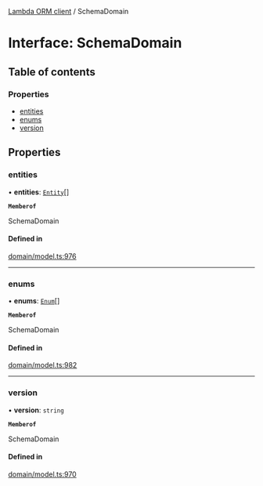 [Lambda ORM client](../README.md) / SchemaDomain

# Interface: SchemaDomain

## Table of contents

### Properties

- [entities](SchemaDomain.md#entities)
- [enums](SchemaDomain.md#enums)
- [version](SchemaDomain.md#version)

## Properties

### entities

• **entities**: [`Entity`](Entity.md)[]

**`Memberof`**

SchemaDomain

#### Defined in

[domain/model.ts:976](https://github.com/FlavioLionelRita/lambdaorm-client-node/blob/188ce61/src/lib/domain/model.ts#L976)

___

### enums

• **enums**: [`Enum`](Enum.md)[]

**`Memberof`**

SchemaDomain

#### Defined in

[domain/model.ts:982](https://github.com/FlavioLionelRita/lambdaorm-client-node/blob/188ce61/src/lib/domain/model.ts#L982)

___

### version

• **version**: `string`

**`Memberof`**

SchemaDomain

#### Defined in

[domain/model.ts:970](https://github.com/FlavioLionelRita/lambdaorm-client-node/blob/188ce61/src/lib/domain/model.ts#L970)
